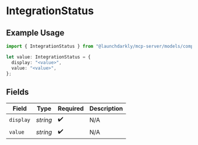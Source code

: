 # IntegrationStatus

## Example Usage

```typescript
import { IntegrationStatus } from "@launchdarkly/mcp-server/models/components";

let value: IntegrationStatus = {
  display: "<value>",
  value: "<value>",
};
```

## Fields

| Field              | Type               | Required           | Description        |
| ------------------ | ------------------ | ------------------ | ------------------ |
| `display`          | *string*           | :heavy_check_mark: | N/A                |
| `value`            | *string*           | :heavy_check_mark: | N/A                |